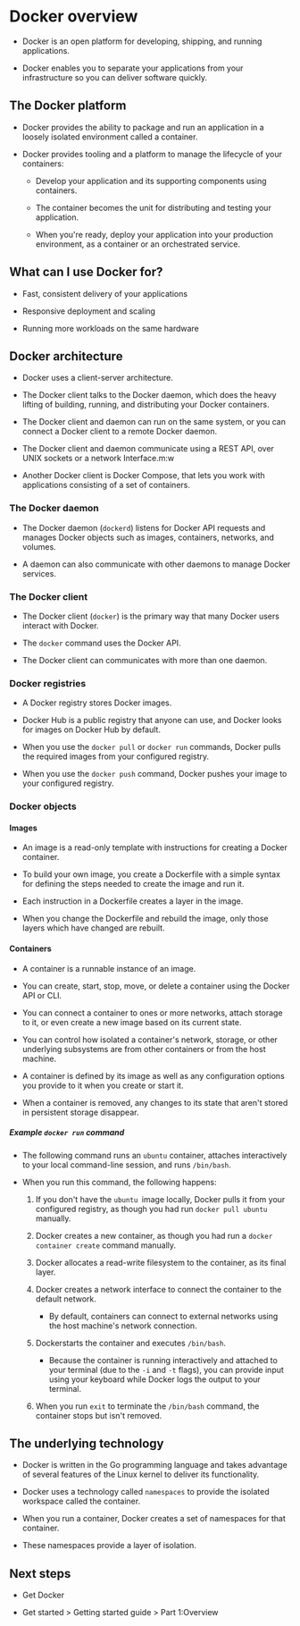 # Docker overview

- Docker is an open platform for developing, shipping, and running applications.

- Docker enables you to separate your applications from your infrastructure so you can deliver software quickly.

## The Docker platform

- Docker provides the ability to package and run an application in a loosely isolated environment called a container.

- Docker provides tooling and a platform to manage the lifecycle of your containers:

    - Develop your application and its supporting components using containers.

    - The container becomes the unit for distributing and testing your application.

    - When you're ready, deploy your application into your production environment, as a container or an orchestrated service.

## What can I use Docker for?

- Fast, consistent delivery of your applications

- Responsive deployment and scaling

- Running more workloads on the same hardware

## Docker architecture

- Docker uses a client-server architecture.

- The Docker client talks to the Docker daemon, which does the heavy lifting of building, running, and distributing your Docker containers.

- The Docker client and daemon can run on the same system, or you can connect a Docker client to a remote Docker daemon.

- The Docker client and daemon communicate using a REST API, over UNIX sockets or a network Interface.m:w

- Another Docker client is Docker Compose,  that lets you work with applications consisting of a set of containers.

### The Docker daemon

- The Docker daemon (`dockerd`) listens for Docker API requests and manages Docker objects such as images, containers, networks, and volumes.

- A daemon can also communicate with other daemons to manage Docker services.

### The Docker client

- The Docker client (`docker`) is the primary way that many Docker users interact with Docker.

- The `docker` command uses the Docker API.

- The Docker client can communicates with more than one daemon.

### Docker registries

- A Docker registry stores Docker images.

- Docker Hub is a public registry that anyone can use, and Docker looks for images on Docker Hub by default.

- When you use the `docker pull` or `docker run` commands, Docker pulls the required images from your configured registry.

- When you use the `docker push` command, Docker pushes your image to your configured registry.

### Docker objects

#### Images

- An image is a read-only template with instructions for creating a Docker container.

- To build your own image, you create a Dockerfile with a simple syntax for defining the steps needed to create the image and run it.

- Each instruction in a Dockerfile creates a layer in the image.

- When you change the Dockerfile and rebuild the image, only those layers which have changed are rebuilt.

#### Containers

- A container is a runnable instance of an image.

- You can create, start, stop, move, or delete a container using the Docker API or CLI.

- You can connect a container to ones or more networks, attach storage to it, or even create a new image based on its current state.

- You can control how isolated a container's network, storage, or other underlying subsystems are from other containers or from the host machine.

- A container is defined by its image as well as any configuration options you provide to it when you create or start it.

- When a container is removed, any changes to its state that aren't stored in persistent storage disappear.

##### Example `docker run` command

- The following command runs an `ubuntu` container, attaches interactively to your local command-line session, and runs `/bin/bash`.

- When you run this command, the following happens:

    1. If you don't have the `ubuntu `image locally, Docker pulls it from your configured registry, as though you had run `docker pull ubuntu` manually.

    2. Docker creates a new container, as though you had run a `docker container create` command manually.

    3. Docker allocates a read-write filesystem to the container, as its final layer.

    4. Docker creates a network interface to connect the container to the default network.

        - By default, containers can connect to external networks using the host machine's network connection.

    5. Dockerstarts the container and executes `/bin/bash`.

        - Because the container is running interactively and attached to your terminal (due to the `-i` and `-t` flags), you can provide input using your keyboard while Docker logs the output to your terminal.

    6. When you run `exit` to terminate the `/bin/bash` command, the container stops but isn't removed.

## The underlying technology

- Docker is written in the Go programming language and takes advantage of several features of the Linux kernel to deliver its functionality.

- Docker uses a technology called `namespaces` to provide the isolated workspace called the container.

- When you run a container, Docker creates a set of namespaces for that container.

- These namespaces provide a layer of isolation.

## Next steps

- Get Docker

- Get started > Getting started guide > Part 1:Overview
